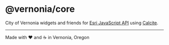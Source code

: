# @vernonia/core

City of Vernonia widgets and friends for [Esri JavaScript API](https://developers.arcgis.com/javascript/latest/) using [Calcite](https://esri.github.io/calcite-components).

***

Made with :heart: and :coffee: in Vernonia, Oregon
